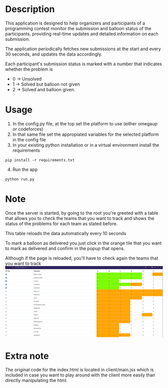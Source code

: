 # Description

This application is designed to help organizers and participants of a programming contest monitor the submission and balloon status of the participants, providing real-time updates and detailed information on each submission.

The application periodically fetches new submissions at the start and every 30 seconds, and updates the data accordingly.

Each participant's submission status is marked with a number that indicates whether the problem is 
- 0 -> Unsolved
- 1 -> Solved but balloon not given
- 2 -> Solved and balloon given.

# Usage

1) In the config.py file, at the top set the platform to use (either omegaup or codeforces)
2) In that same file set the appropiated variables for the selected platform in the config file 
3) In your existing python installation or in a virtual environment install the requirements
```
pip install -r requirements.txt
```
4) Run the app
```
python run.py
```

# Note
Once the server is started, by going to the root you're greeted with a table that allows you to check the teams that you want to track and shows the status of the problems for each team as stated before.

This table reloads the data automatically every 10 seconds

To mark a balloon as delivered you just click in the orange tile that you want to mark as delivered and confirm in the popup that opens.

Although if the page is reloaded, you'll have to check again the teams that you want to track 
![alt text](img/screenshot.png)

# Extra note
The original code for the index.html is located in client/main.jsx which is included in case you want to play around with the client more easily than directly manipulating the html.
